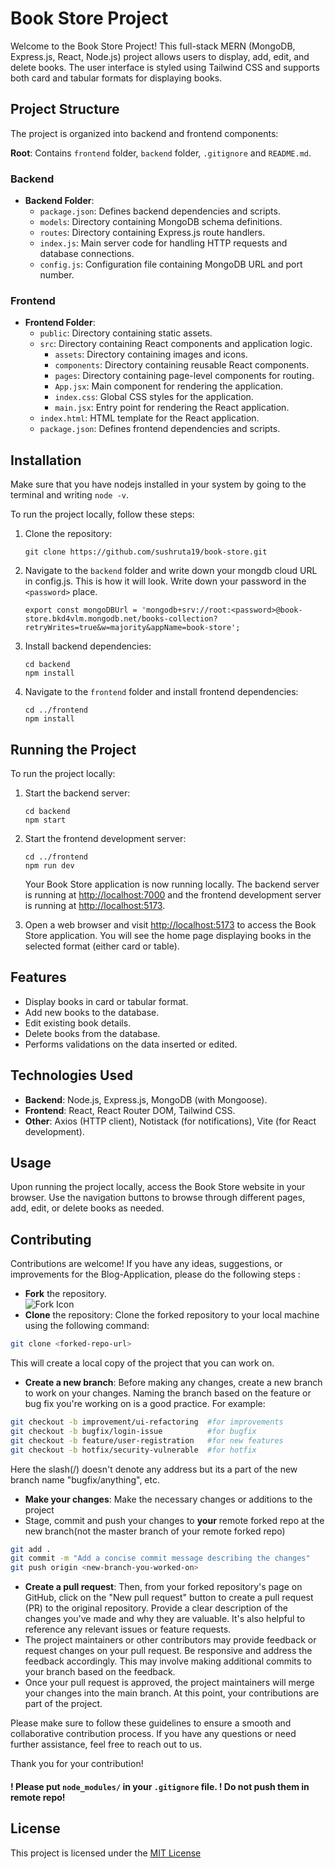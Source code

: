 # Book Store Project

Welcome to the Book Store Project! This full-stack MERN (MongoDB, Express.js, React, Node.js) project allows users to display, add, edit, and delete books. The user interface is styled using Tailwind CSS and supports both card and tabular formats for displaying books.

## Project Structure

The project is organized into backend and frontend components:

**Root**: Contains `frontend` folder, `backend` folder,  `.gitignore` and `README.md`.
### Backend
- **Backend Folder**:
  - `package.json`: Defines backend dependencies and scripts.
  - `models`: Directory containing MongoDB schema definitions.
  - `routes`: Directory containing Express.js route handlers.
  - `index.js`: Main server code for handling HTTP requests and database connections.
  - `config.js`: Configuration file containing MongoDB URL and port number.

### Frontend
- **Frontend Folder**:
  - `public`: Directory containing static assets.
  - `src`: Directory containing React components and application logic.
    - `assets`: Directory containing images and icons.
    - `components`: Directory containing reusable React components.
    - `pages`: Directory containing page-level components for routing.
    - `App.jsx`: Main component for rendering the application.
    - `index.css`: Global CSS styles for the application.
    - `main.jsx`: Entry point for rendering the React application.
  - `index.html`: HTML template for the React application.
  - `package.json`: Defines frontend dependencies and scripts.

## Installation

Make sure that you have nodejs installed in your system by going to the terminal and writing `node -v`.

To run the project locally, follow these steps:

1. Clone the repository:
   ```
   git clone https://github.com/sushruta19/book-store.git 
   ```

2. Navigate to the `backend` folder and write down your mongdb cloud URL in config.js. This is how it will look. Write down your password in the `<password>` place. 
    ```
    export const mongoDBUrl = 'mongodb+srv://root:<password>@book-store.bkd4vlm.mongodb.net/books-collection?retryWrites=true&w=majority&appName=book-store';
    ```
3. Install backend dependencies:
   ```
   cd backend
   npm install
   ```

3. Navigate to the `frontend` folder and install frontend dependencies:
   ```
   cd ../frontend
   npm install
   ```


## Running the Project

To run the project locally:
1. Start the backend server:
   ```
   cd backend
   npm start
   ```

2. Start the frontend development server:
   ```
   cd ../frontend
   npm run dev
   ```
    Your Book Store application is now running locally. The backend server is running at [http://localhost:7000](http://localhost:7000) and the frontend development server is running at [http://localhost:5173](http://localhost:5173).

3. Open a web browser and visit [http://localhost:5173](http://localhost:5173) to access the Book Store application. You will see the home page displaying books in the selected format (either card or table).


## Features

- Display books in card or tabular format.
- Add new books to the database.
- Edit existing book details.
- Delete books from the database.
- Performs validations on the data inserted or edited.

## Technologies Used

- **Backend**: Node.js, Express.js, MongoDB (with Mongoose).
- **Frontend**: React, React Router DOM, Tailwind CSS.
- **Other**: Axios (HTTP client), Notistack (for notifications), Vite (for React development).

## Usage

Upon running the project locally, access the Book Store website in your browser. Use the navigation buttons to browse through different pages, add, edit, or delete books as needed.

## Contributing

Contributions are welcome! If you have any ideas, suggestions, or improvements for the Blog-Application, please do the following steps : 
- **Fork** the repository. <br>![Fork Icon](https://i.imgur.com/an7hXVR.png)
- **Clone** the repository: Clone the forked repository to your local machine using the following command:
```bash
git clone <forked-repo-url>
```
This will create a local copy of the project that you can work on.
- **Create a new branch**: Before making any changes, create a new branch to work on your changes. Naming the branch based on the feature or bug fix you're working on is a good practice. For example:
```bash
git checkout -b improvement/ui-refactoring  #for improvements
git checkout -b bugfix/login-issue          #for bugfix
git checkout -b feature/user-registration   #for new features
git checkout -b hotfix/security-vulnerable  #for hotfix
```
Here the slash(/) doesn't denote any address but its a part of the new branch name "bugfix/anything", etc.
- **Make your changes**: Make the necessary changes or additions to the project
- Stage, commit and push your changes to **your** remote forked repo at the new branch(not the master branch of your remote forked repo)
```bash
git add .
git commit -m "Add a concise commit message describing the changes"
git push origin <new-branch-you-worked-on>
```
- **Create a pull request**: Then, from your forked repository's page on GitHub, click on the "New pull request" button to create a pull request (PR) to the original repository. Provide a clear description of the changes you've made and why they are valuable. It's also helpful to reference any relevant issues or feature requests.
- The project maintainers or other contributors may provide feedback or request changes on your pull request. Be responsive and address the feedback accordingly. This may involve making additional commits to your branch based on the feedback.
- Once your pull request is approved, the project maintainers will merge your changes into the main branch. At this point, your contributions are part of the project.

Please make sure to follow these guidelines to ensure a smooth and collaborative contribution process. If you have any questions or need further assistance, feel free to reach out to us.

Thank you for your contribution!

#### ! Please put `node_modules/` in your `.gitignore` file. ! Do not push them in remote repo!
## License
This project is licensed under the [MIT License](LICENSE)
